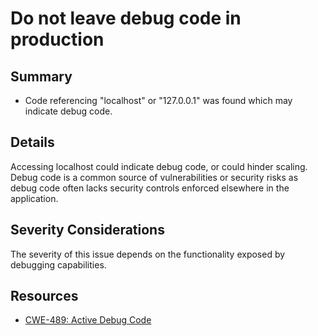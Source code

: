 # Do not leave debug code in production

## Summary

* Code referencing "localhost" or "127.0.0.1" was found which may indicate debug code.

## Details

Accessing localhost could indicate debug code, or could hinder scaling.
Debug code is a common source of vulnerabilities or security risks as debug code
often lacks security controls enforced elsewhere in the application.

## Severity Considerations

The severity of this issue depends on the functionality exposed by debugging capabilities.

## Resources

* [CWE-489: Active Debug Code](https://cwe.mitre.org/data/definitions/489.html)
